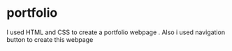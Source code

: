 # portfolio
I used HTML and CSS to create a portfolio webpage . Also i used navigation button to create this webpage
